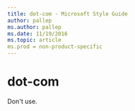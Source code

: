 ```yaml
---
title: dot-com - Microsoft Style Guide
author: pallep
ms.author: pallep
ms.date: 11/19/2016
ms.topic: article
ms.prod = non-product-specific
---
```


# dot-com

Don't use.
